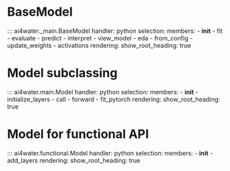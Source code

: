 # BaseModel
::: ai4water._main.BaseModel
    handler: python
    selection:
        members:
            - __init__
            - fit
            - evaluate
            - predict
            - interpret
            - view_model
            - eda
            - from_config
            - update_weights
            - activations
    rendering:
        show_root_heading: true

# Model subclassing
::: ai4water.main.Model
    handler: python
    selection:
        members:
            - __init__
            - initialize_layers
            - call
            - forward
            - fit_pytorch
    rendering:
        show_root_heading: true

# Model for functional API
::: ai4water.functional.Model
    handler: python
    selection:
        members:
            - __init__
            - add_layers
    rendering:
        show_root_heading: true
